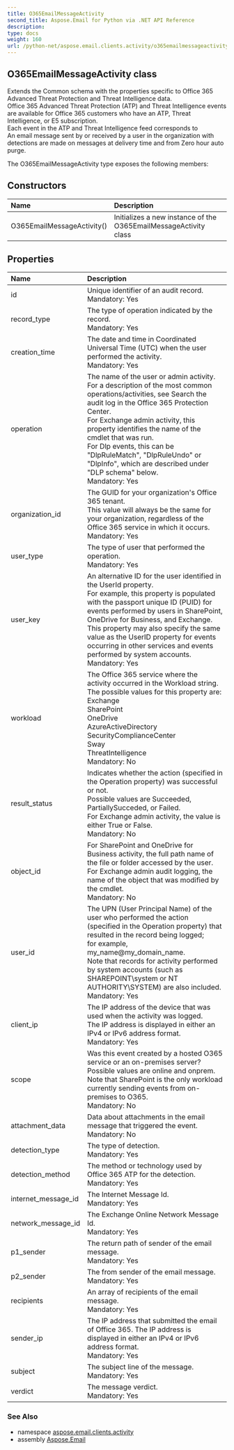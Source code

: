 ```yaml
---
title: O365EmailMessageActivity
second_title: Aspose.Email for Python via .NET API Reference
description: 
type: docs
weight: 160
url: /python-net/aspose.email.clients.activity/o365emailmessageactivity/
---
```


## O365EmailMessageActivity class

Extends the Common schema with the properties specific to Office 365 Advanced Threat Protection and Threat Intelligence data.<br/>            Office 365 Advanced Threat Protection (ATP) and Threat Intelligence events are available for Office 365 customers who have an ATP, Threat Intelligence, or E5 subscription. <br/>            Each event in the ATP and Threat Intelligence feed corresponds to <br/>            An email message sent by or received by a user in the organization with detections are made on messages at delivery time and from Zero hour auto purge.

The O365EmailMessageActivity type exposes the following members:
## Constructors
| Name | Description |
| :- | :- |
|O365EmailMessageActivity()|Initializes a new instance of the O365EmailMessageActivity class|
## Properties
| Name | Description |
| :- | :- |
|id|Unique identifier of an audit record.<br/>            Mandatory: Yes|
|record_type|The type of operation indicated by the record. <br/>            Mandatory: Yes|
|creation_time|The date and time in Coordinated Universal Time (UTC) when the user performed the activity.<br/>            Mandatory: Yes|
|operation|The name of the user or admin activity. <br/>            For a description of the most common operations/activities, see Search the audit log in the Office 365 Protection Center. <br/>            For Exchange admin activity, this property identifies the name of the cmdlet that was run. <br/>            For Dlp events, this can be "DlpRuleMatch", "DlpRuleUndo" or "DlpInfo", which are described under "DLP schema" below.<br/>            Mandatory: Yes|
|organization_id|The GUID for your organization's Office 365 tenant. <br/>            This value will always be the same for your organization, regardless of the Office 365 service in which it occurs.<br/>            Mandatory: Yes|
|user_type|The type of user that performed the operation. <br/>            Mandatory: Yes|
|user_key|An alternative ID for the user identified in the UserId property. <br/>            For example, this property is populated with the passport unique ID (PUID) for events performed by users in SharePoint, OneDrive for Business, and Exchange. <br/>            This property may also specify the same value as the UserID property for events occurring in other services and events performed by system accounts.<br/>            Mandatory: Yes|
|workload|The Office 365 service where the activity occurred in the Workload string. The possible values for this property are:<br/>                Exchange<br/>                SharePoint<br/>                OneDrive<br/>                AzureActiveDirectory<br/>                SecurityComplianceCenter<br/>                Sway<br/>                ThreatIntelligence<br/>            Mandatory: No|
|result_status|Indicates whether the action (specified in the Operation property) was successful or not. <br/>            Possible values are Succeeded, PartiallySucceded, or Failed. <br/>            For Exchange admin activity, the value is either True or False.<br/>            Mandatory: No|
|object_id|For SharePoint and OneDrive for Business activity, the full path name of the file or folder accessed by the user. <br/>            For Exchange admin audit logging, the name of the object that was modified by the cmdlet.<br/>            Mandatory: No|
|user_id|The UPN (User Principal Name) of the user who performed the action (specified in the Operation property) that resulted in the record being logged; <br/>            for example, my_name@my_domain_name. <br/>            Note that records for activity performed by system accounts (such as SHAREPOINT\system or NT AUTHORITY\SYSTEM) are also included.<br/>            Mandatory: Yes|
|client_ip|The IP address of the device that was used when the activity was logged. <br/>            The IP address is displayed in either an IPv4 or IPv6 address format.<br/>            Mandatory: Yes|
|scope|Was this event created by a hosted O365 service or an on-premises server? <br/>            Possible values are online and onprem. Note that SharePoint is the only workload currently sending events from on-premises to O365.<br/>            Mandatory: No|
|attachment_data|Data about attachments in the email message that triggered the event.<br/>            Mandatory: No|
|detection_type|The type of detection.<br/>            Mandatory: Yes|
|detection_method|The method or technology used by Office 365 ATP for the detection.<br/>            Mandatory: Yes|
|internet_message_id|The Internet Message Id.<br/>            Mandatory: Yes|
|network_message_id|The Exchange Online Network Message Id.<br/>            Mandatory: Yes|
|p1_sender|The return path of sender of the email message.<br/>            Mandatory: Yes|
|p2_sender|The from sender of the email message.<br/>            Mandatory: Yes|
|recipients|An array of recipients of the email message.<br/>            Mandatory: Yes|
|sender_ip|The IP address that submitted the email of Office 365. The IP address is displayed in either an IPv4 or IPv6 address format.<br/>            Mandatory: Yes|
|subject|The subject line of the message.<br/>            Mandatory: Yes|
|verdict|The message verdict.<br/>            Mandatory: Yes|

### See Also

* namespace [aspose.email.clients.activity](/python-net/aspose.email.clients.activity/)
* assembly [Aspose.Email](/python-net/)

